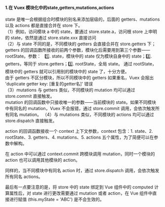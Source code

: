 #### 1.在 Vuex 模块化中的state,getters,mutations,actions
state 是唯一会根据组合时模块的别名来添加层级的，后面的 getters、mutations 以及 actions 都是直接合并在 store 下。    
（1）例如，访问模块 a 中的 state，要通过 store.state.a，访问根 store 上申明的 state，依然是通过 store.state.xxx 直接访问    
（2）与 state 不同的是，不同模块的 getters 会直接合并在 store.getters 下；getters 的回调函数所接收的前两个参数，模块化后需要用到第三个参数——rootState。参数：
    1️⃣. state，模块中的 state 仅为模块自身中的 state；2️⃣. getters，等同于 store.getters；3️⃣. rootState，全局 state。 
    通过 rootState，模块中的 getters 就可以引用别的模块中的 state 了，十分方便。    
    由于 getters 不区分模块，所以不同模块中的 getters 如果重名，Vuex 会报出 'duplicate getter key: [重复的getter名]' 错误    
（3）mutations 与 getters 类似，不同模块的 mutation 均可以通过 store.commit 直接触发。    
mutation 的回调函数中只接收唯一的参数——当前模块的 state。如果不同模块中有同名的 mutation，Vuex 不会报错，通过 store.commit 调用，会依次触发所有同名 mutation。
（4）与 mutations 类似，不同模块的 actions 均可以通过 store.dispatch 直接触发。  

action 的回调函数接收一个 context 上下文参数，context 包含：1. state、2. rootState、3. getters、4. mutations、5. actions 五个属性，为了简便可以在参数中解构。

在 action 中可以通过 context.commit 跨模块调用 mutation，同时一个模块的 action 也可以调用其他模块的 action。

同样的，当不同模块中有同名 action 时，通过 store.dispatch 调用，会依次触发所有同名 actions。

最后有一点要注意的是，将 store 中的 state 绑定到 Vue 组件中的 computed 计算属性后，对 state 进行更改需要通过 mutation 或者 action，在 Vue 组件中直接进行赋值 (this.myState = 'ABC') 是不会生效的。
